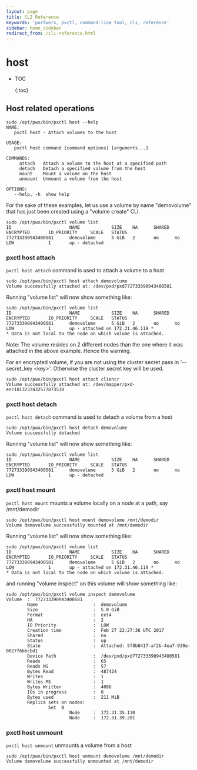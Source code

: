 ```yaml
---
layout: page
title: CLI Reference
keywords: 'portworx, pxctl, command-line tool, cli, reference'
sidebar: home_sidebar
redirect_from: /cli-reference.html
---
```


# host

* TOC

  {:toc}

## Host related operations

```text
sudo /opt/pwx/bin/pxctl host --help   
NAME:
   pxctl host - Attach volumes to the host

USAGE:
   pxctl host command [command options] [arguments...]

COMMANDS:
     attach   Attach a volume to the host at a specified path
     detach   Detach a specified volume from the host
     mount    Mount a volume on the host
     unmount  Unmount a volume from the host

OPTIONS:
   --help, -h  show help
```

For the sake of these examples, let us use a volume by name "demovolume" that has just been created using a "volume create" CLI.

```text
sudo /opt/pwx/bin/pxctl volume list
ID                      NAME            SIZE    HA      SHARED  ENCRYPTED       IO_PRIORITY     SCALE   STATUS
772733390943400581      demovolume      5 GiB   2       no      no              LOW             1       up - detached
```

### pxctl host attach

`pxctl host attach` command is used to attach a volume to a host

```text
sudo /opt/pwx/bin/pxctl host attach demovolume
Volume successfully attached at: /dev/pxd/pxd772733390943400581
```

Running "volume list" will now show something like:

```text
sudo /opt/pwx/bin/pxctl volume list
ID                      NAME            SIZE    HA      SHARED  ENCRYPTED       IO_PRIORITY     SCALE   STATUS
772733390943400581      demovolume      5 GiB   2       no      no              LOW             1       up - attached on 172.31.46.119 *
* Data is not local to the node on which volume is attached.
```

Note: The volume resides on 2 different nodes than the one where it was attached in the above example. Hence the warning.

For an encrypted volume, if you are not using the cluster secret pass in '--secret\_key &lt;key&gt;'. Otherwise the cluster secret key will be used.

```text
sudo /opt/pwx/bin/pxctl host attach cliencr
Volume successfully attached at: /dev/mapper/pxd-enc1013237432577873530
```

### pxctl host detach

`pxctl host detach` command is used to detach a volume from a host

```text
sudo /opt/pwx/bin/pxctl host detach demovolume
Volume successfully detached
```

Running "volume list" will now show something like:

```text
sudo /opt/pwx/bin/pxctl volume list
ID                      NAME            SIZE    HA      SHARED  ENCRYPTED       IO_PRIORITY     SCALE   STATUS
772733390943400581      demovolume      5 GiB   2       no      no              LOW             1       up - detached
```

### pxctl host mount

`pxctl host mount` mounts a volume locally on a node at a path, say /mnt/demodir

```text
sudo /opt/pwx/bin/pxctl host mount demovolume /mnt/demodir
Volume demovolume successfully mounted at /mnt/demodir
```

Running "volume list" will now show something like:

```text
sudo /opt/pwx/bin/pxctl volume list
ID                      NAME            SIZE    HA      SHARED  ENCRYPTED       IO_PRIORITY     SCALE   STATUS
772733390943400581      demovolume      5 GiB   2       no      no              LOW             1       up - attached on 172.31.46.119 *
* Data is not local to the node on which volume is attached.
```

and running "volume inspect" on this volume will show something like:

```text
sudo /opt/pwx/bin/pxctl volume inspect demovolume
Volume  :  772733390943400581
        Name                     :  demovolume
        Size                     :  5.0 GiB
        Format                   :  ext4
        HA                       :  2
        IO Priority              :  LOW
        Creation time            :  Feb 27 22:27:36 UTC 2017
        Shared                   :  no
        Status                   :  up
        State                    :  Attached: 5f8b8417-af2b-4ea7-930e-0027f6bbcbd1
        Device Path              :  /dev/pxd/pxd772733390943400581
        Reads                    :  65
        Reads MS                 :  57
        Bytes Read               :  487424
        Writes                   :  1
        Writes MS                :  1
        Bytes Written            :  4096
        IOs in progress          :  0
        Bytes used               :  211 MiB
        Replica sets on nodes:
                Set  0
                        Node     :  172.31.35.130
                        Node     :  172.31.39.201
```

### pxctl host unmount

`pxctl host unmount` unmounts a volume from a host

```text
sudo /opt/pwx/bin/pxctl host unmount demovolume /mnt/demodir
Volume demovolume successfully unmounted at /mnt/demodir
```

